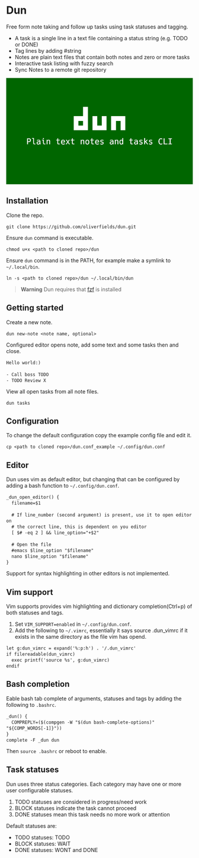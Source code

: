# Dun

Free form note taking and follow up tasks using task statuses and tagging.

- A task is a single line in a text file containing a status string (e.g. TODO or DONE)
- Tag lines by adding #string
- Notes are plain text files that contain both notes and zero or more tasks
- Interactive task listing with fuzzy search
- Sync Notes to a remote git repository

![Dun commercial video](https://github.com/oliverfields/dun/blob/main/commercial/dun-commercial.gif)


## Installation

Clone the repo.

```
git clone https://github.com/oliverfields/dun.git
```

Ensure `dun` command is executable.

```
chmod u+x <path to cloned repo>/dun
```

Ensure `dun` command is in the PATH, for example make a symlink to `~/.local/bin`.

```
ln -s <path to cloned repo>/dun ~/.local/bin/dun
```

> **Warning**
> Dun requires that [fzf](https://github.com/junegunn/fzf) is installed


## Getting started

Create a new note.

```
dun new-note <note name, optional>
```

Configured editor opens note, add some text and some tasks then and close.

```
Hello world:)

- Call boss TODO
- TODO Review X
```

View all open tasks from all note files.

```
dun tasks
```


## Configuration

To change the default configuration copy the example config file and edit it.

```
cp <path to cloned repo>/dun.conf_example ~/.config/dun.conf
```


## Editor

Dun uses vim as default editor, but changing that can be configured by adding a bash function to `~/.config/dun.conf`.

```
_dun_open_editor() {
  filename=$1

  # If line_number (second argument) is present, use it to open editor on
  # the correct line, this is dependent on you editor
  [ $# -eq 2 ] && line_option="+$2"

  # Open the file
  #emacs $line_option "$filename"
  nano $line_option "$filename"
}
```

Support for syntax highlighting in other editors is not implemented.


## Vim support

Vim supports provides vim highlighting and dictionary completion(Ctrl+p) of both statuses and tags.

1. Set `VIM_SUPPORT=enabled` in `~/.config/dun.conf`.
2. Add the following to `~/.vimrc`, essentially it says source .dun_vimrc if it exists in the same directory as the file vim has opend.
  ```
  let g:dun_vimrc = expand('%:p:h') . '/.dun_vimrc'
  if filereadable(dun_vimrc)
    exec printf('source %s', g:dun_vimrc)
  endif
  ```


## Bash completion

Eable bash tab complete of arguments, statuses and tags by adding the following to `.bashrc`.

```
_dun() {
  COMPREPLY=($(compgen -W "$(dun bash-complete-options)" "${COMP_WORDS[-1]}"))
}
complete -F _dun dun
```

Then `source .bashrc` or reboot to enable.


## Task statuses

Dun uses three status categories. Each category may have one or more user configurable statuses.

1. TODO statuses are considered in progress/need work
2. BLOCK statuses indicate the task cannot proceed
3. DONE statuses mean this task needs no more work or attention

Default statuses are:

- TODO statuses: TODO
- BLOCK statuses: WAIT
- DONE statuses: WONT and DONE

